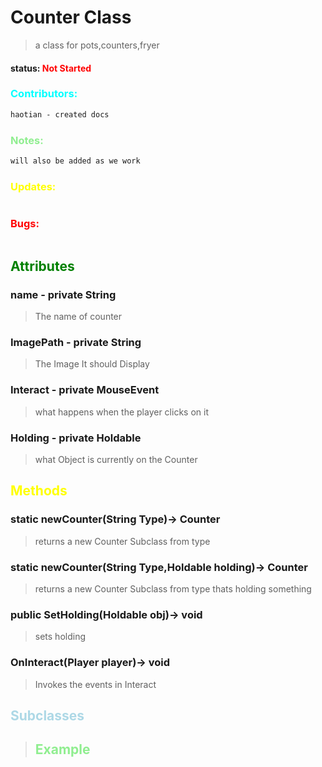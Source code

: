 # Counter Class 
> a class for pots,counters,fryer
#### status: <span style="color:red;">Not Started</span>
### <span style="color:cyan;">Contributors:</span>
<!--put your names here between the ``` if you worked on it, and put what you did-->
```diff 
haotian - created docs
```
### <span style="color:lightgreen;">Notes:</span>
```diff
will also be added as we work
```
### <span style="color:yellow;">Updates:</span>
```diff

```
### <span style="color:red;">Bugs:</span>
```diff

```
## <span style="color:green;">Attributes</span>

### **name** - private String
>The name of counter

### **ImagePath** - private String
>The Image It should Display


### **Interact** - private MouseEvent
>what happens when the player clicks on it

### **Holding** - private Holdable 
>what Object is currently on the Counter


## <span style="color:yellow;">Methods</span>

### **static newCounter(String Type)**-> Counter
>returns a new Counter Subclass from type

### **static newCounter(String Type,Holdable holding)**-> Counter
>returns a new Counter Subclass from type thats holding something

### **public SetHolding(Holdable obj)**-> void
>sets holding



### **OnInteract(Player player)**-> void
>Invokes the events in Interact


## <span style="color:lightblue;">Subclasses</span>
> ## <span style="color:lightgreen;">Example</span>   
```java 
```